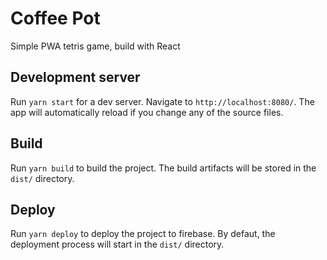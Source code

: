# Coffee Pot

Simple PWA tetris game, build with React

## Development server

Run `yarn start` for a dev server. Navigate to `http://localhost:8080/`. The app will automatically reload if you change any of the source files.

## Build

Run `yarn build` to build the project. The build artifacts will be stored in the `dist/` directory.

## Deploy

Run `yarn deploy` to deploy the project to firebase. By defaut, the deployment process will start in the `dist/` directory.
